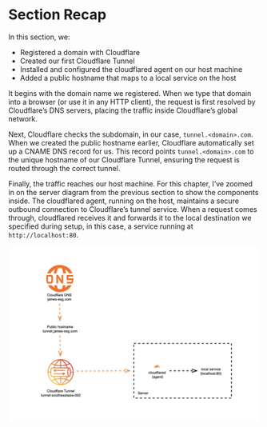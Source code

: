 # Section Recap
In this section, we:
- Registered a domain with Cloudflare
- Created our first Cloudflare Tunnel
- Installed and configured the cloudflared agent on our host machine
- Added a public hostname that maps to a local service on the host

It begins with the domain name we registered. When we type that domain into a browser (or use it in any HTTP client), the request is first resolved by Cloudflare’s DNS servers, placing the traffic inside Cloudflare’s global network.

Next, Cloudflare checks the subdomain, in our case, `tunnel.<domain>.com`. When we created the public hostname earlier, Cloudflare automatically set up a CNAME DNS record for us. This record points `tunnel.<domain>.com` to the unique hostname of our Cloudflare Tunnel, ensuring the request is routed through the correct tunnel.

Finally, the traffic reaches our host machine. For this chapter, I’ve zoomed in on the server diagram from the previous section to show the components inside. The cloudflared agent, running on the host, maintains a secure outbound connection to Cloudflare’s tunnel service. When a request comes through, cloudflared receives it and forwards it to the local destination we specified during setup, in this case, a service running at `http://localhost:80`.

![Figure 1](../images/chapter-4.png)

